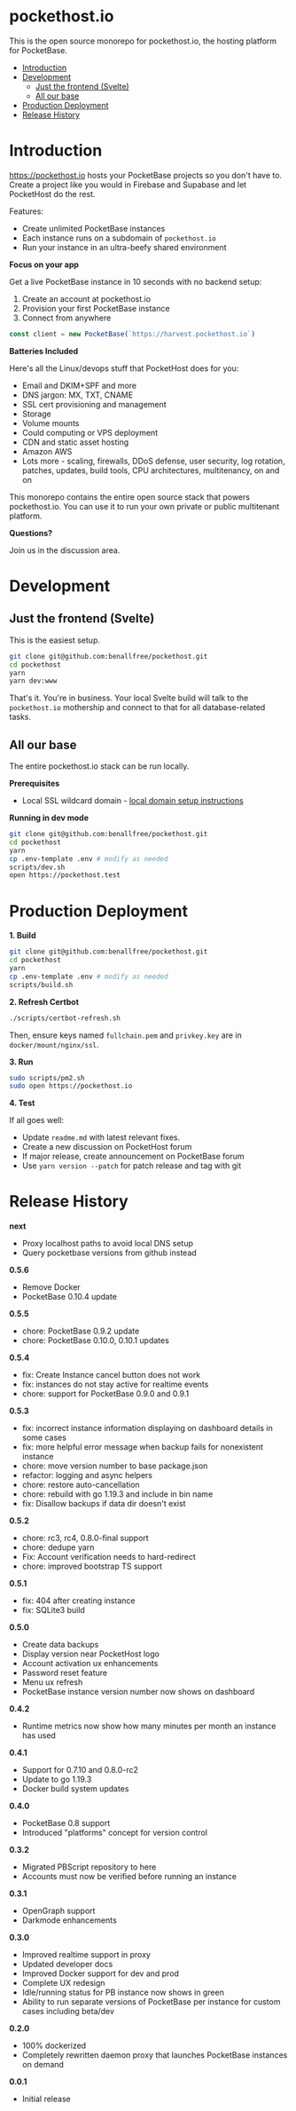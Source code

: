 <h1>pockethost.io</h1>

This is the open source monorepo for pockethost.io, the hosting platform for PocketBase.

<!-- @import "[TOC]" {cmd="toc" depthFrom=1 depthTo=6 orderedList=false} -->

<!-- code_chunk_output -->

- [Introduction](#introduction)
- [Development](#development)
  - [Just the frontend (Svelte)](#just-the-frontend-svelte)
  - [All our base](#all-our-base)
- [Production Deployment](#production-deployment)
- [Release History](#release-history)

<!-- /code_chunk_output -->

# Introduction

https://pockethost.io hosts your PocketBase projects so you don't have to. Create a project like you would in Firebase and Supabase and let PocketHost do the rest.

Features:

- Create unlimited PocketBase instances
- Each instance runs on a subdomain of `pockethost.io`
- Run your instance in an ultra-beefy shared environment

**Focus on your app**

Get a live PocketBase instance in 10 seconds with no backend setup:

1. Create an account at pockethost.io
2. Provision your first PocketBase instance
3. Connect from anywhere

```ts
const client = new PocketBase(`https://harvest.pockethost.io`)
```

**Batteries Included**

Here's all the Linux/devops stuff that PocketHost does for you:

- Email and DKIM+SPF and more
- DNS jargon: MX, TXT, CNAME
- SSL cert provisioning and management
- Storage
- Volume mounts
- Could computing or VPS deployment
- CDN and static asset hosting
- Amazon AWS
- Lots more - scaling, firewalls, DDoS defense, user security, log rotation, patches, updates, build tools, CPU architectures, multitenancy, on and on

This monorepo contains the entire open source stack that powers pockethost.io. You can use it to run your own private or public multitenant platform.

**Questions?**

Join us in the discussion area.

# Development

## Just the frontend (Svelte)

This is the easiest setup.

```bash
git clone git@github.com:benallfree/pockethost.git
cd pockethost
yarn
yarn dev:www
```

That's it. You're in business. Your local Svelte build will talk to the `pockethost.io` mothership and connect to that for all database-related tasks.

## All our base

The entire pockethost.io stack can be run locally.

**Prerequisites**

- Local SSL wildcard domain - [local domain setup instructions](./docs/local-domain-setup.md)

**Running in dev mode**

```bash
git clone git@github.com:benallfree/pockethost.git
cd pockethost
yarn
cp .env-template .env # modify as needed
scripts/dev.sh
open https://pockethost.test
```

# Production Deployment

**1. Build**

```bash
git clone git@github.com:benallfree/pockethost.git
cd pockethost
yarn
cp .env-template .env # modify as needed
scripts/build.sh
```

**2. Refresh Certbot**

```bash
./scripts/certbot-refresh.sh
```

Then, ensure keys named `fullchain.pem` and `privkey.key` are in `docker/mount/nginx/ssl`.

**3. Run**

```bash
sudo scripts/pm2.sh
sudo open https://pockethost.io
```

**4. Test**

If all goes well:

- Update `readme.md` with latest relevant fixes.
- Create a new discussion on PocketHost forum
- If major release, create announcement on PocketBase forum
- Use `yarn version --patch` for patch release and tag with git

# Release History

**next**

- Proxy localhost paths to avoid local DNS setup
- Query pocketbase versions from github instead

**0.5.6**

- Remove Docker
- PocketBase 0.10.4 update

**0.5.5**

- chore: PocketBase 0.9.2 update
- chore: PocketBase 0.10.0, 0.10.1 updates

**0.5.4**

- fix: Create Instance cancel button does not work
- fix: instances do not stay active for realtime events
- chore: support for PocketBase 0.9.0 and 0.9.1

**0.5.3**

- fix: incorrect instance information displaying on dashboard details in some cases
- fix: more helpful error message when backup fails for nonexistent instance
- chore: move version number to base package.json
- refactor: logging and async helpers
- chore: restore auto-cancellation
- chore: rebuild with go 1.19.3 and include in bin name
- fix: Disallow backups if data dir doesn't exist

**0.5.2**

- chore: rc3, rc4, 0.8.0-final support
- chore: dedupe yarn
- Fix: Account verification needs to hard-redirect
- chore: improved bootstrap TS support

**0.5.1**

- fix: 404 after creating instance
- fix: SQLite3 build

**0.5.0**

- Create data backups
- Display version near PocketHost logo
- Account activation ux enhancements
- Password reset feature
- Menu ux refresh
- PocketBase instance version number now shows on dashboard

**0.4.2**

- Runtime metrics now show how many minutes per month an instance has used

**0.4.1**

- Support for 0.7.10 and 0.8.0-rc2
- Update to go 1.19.3
- Docker build system updates

**0.4.0**

- PocketBase 0.8 support
- Introduced "platforms" concept for version control

**0.3.2**

- Migrated PBScript repository to here
- Accounts must now be verified before running an instance

**0.3.1**

- OpenGraph support
- Darkmode enhancements

**0.3.0**

- Improved realtime support in proxy
- Updated developer docs
- Improved Docker support for dev and prod
- Complete UX redesign
- Idle/running status for PB instance now shows in green
- Ability to run separate versions of PocketBase per instance for custom cases including beta/dev

**0.2.0**

- 100% dockerized
- Completely rewritten daemon proxy that launches PocketBase instances on demand

**0.0.1**

- Initial release
